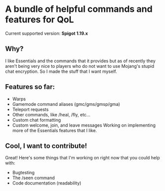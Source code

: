 # A bundle of helpful commands and features for QoL

Current supported version: **Spigot 1.19.x**

## Why?
I like Essentials and the commands that it provides but as of recently they aren't being very nice to players who do not want to use Mojang's stupid chat encryption. So I made the stuff that I want myself.

## Features so far:
- Warps
- Gamemode command aliases (gmc/gms/gmsp/gma)
- Teleport requests
- Other commands, like /heal, /fly, etc...
- Custom chat formatting
- Custom welcome, join, and leave messages
Working on implementing more of the Essentials features that I like.

## Cool, I want to contribute!
Great! Here's some things that I'm working on right now that you could help with:
- Bugtesting
- The /seen command
- Code documentation (readability)
